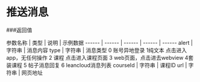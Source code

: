 # 推送消息


###返回值

 参数名称 | 类型 | 说明 | 示例数据
 ------ | ------ | ------ | ------ | ------
 alert | 字符串 |  消息内容
 type  | 字符串 | 消息类型  0 账号异地登录 1纯文本 点击进入app，无任何操作 2 课程 点击进入课程页面 3 web页面，点击进去webview 4套装课程 5 帖子消息回复 6 leancloud消息列表
 courseId | 字符串 | 课程ID
 url  | 字符串  | 网页地址
